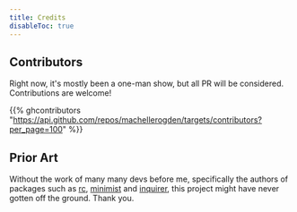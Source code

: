 ```yaml
---
title: Credits
disableToc: true
---
```


## Contributors

Right now, it's mostly been a one-man show, but all PR will be considered. Contributions are welcome!

{{% ghcontributors "https://api.github.com/repos/machellerogden/targets/contributors?per_page=100" %}}

## Prior Art

Without the work of many many devs before me, specifically the authors of packages such as [rc](https://www.npmjs.com/package/rc), [minimist](https://www.npmjs.com/package/minimist) and [inquirer](https://www.npmjs.com/package/inquirer), this project might have never gotten off the ground. Thank you.
